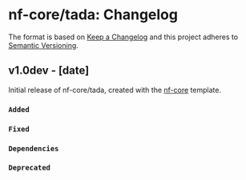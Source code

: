 # nf-core/tada: Changelog

The format is based on [Keep a Changelog](https://keepachangelog.com/en/1.0.0/)
and this project adheres to [Semantic Versioning](https://semver.org/spec/v2.0.0.html).

## v1.0dev - [date]

Initial release of nf-core/tada, created with the [nf-core](https://nf-co.re/) template.

### `Added`

### `Fixed`

### `Dependencies`

### `Deprecated`
